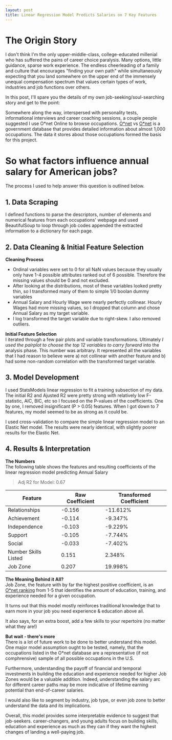 ```yaml
---
layout: post
title: Linear Regression Model Predicts Salaries on 7 Key Features
---
```

# The Origin Story

I don't think I'm the only upper-middle-class, college-educated millenial who has suffered the pains of career choice paralysis. Many options, little guidance, sparse work experience. The endless cheerleading of a family and culture that encourages "finding your own path" while simultaneously expecting that you land somewhere on the upper end of the immensely unequal compensation spectrum that values certain types of work, industries and job functions over others.

In this post, I'll spare you the details of my own job-seeking/soul-searching story and get to the point:
<div class="message">
Somewhere along the way, interspersed with personality tests, informational interviews and career coaching sessions, a couple people suggested I use O*net Online to browse occupations.
<a href='https://www.onetonline.org'>O*net</a> vs <a href=https://www.onetonline.org>O*net</a> is a government database that provides detailed information about almost 1,000 occupations. The data it stores about those occupations formed the basis for this project.
</div>

# So what factors influence annual salary for American jobs?
The process I used to help answer this question is outlined below.

## 1. Data Scraping
I defined functions to parse the descriptors, number of elements and numerical features from each occupations' webpage and used BeautifulSoup to loop through job codes appended the extracted information to a dictionary for each page.

## 2. Data Cleaning & Initial Feature Selection

<strong>Cleaning Process</strong><br>
- Ordinal variables were set to 0 for all NaN values because they usually only have 1-4 possible attributes ranked out of 6 possible. Therefore the missing values should be 0 and not excluded.
- After looking at the distributions, most of these variables looked pretty thin, so I transformed many of them to simple 1/0 boolan dummy variables
- Annual Salary and Hourly Wage were nearly perfectly collinear. Hourly Wages had more missing values, so I dropped that column and chose Annual Salary as my target variable.
- I log transformed the target variable due to right-skew. I also removed outliers.

<strong>Initial Feature Selection</strong><br>
I iterated through a few pair plots and variable transformations. Ultimately <em>I used the pairplot to choose the top 12 variables to carry forward</em> into the analysis phase. This number was arbitrary. It represented all the variables that I had reason to believe were a) not collinear with another feature and b) had some non-random correlation with the transformed target variable.

## 3. Model Development
I used StatsModels linear regression to fit a training subsection of my data. The initial R2 and Ajusted R2 were pretty strong with relatively low F-statistic, AIC, BIC, etc so I focused on the P-values of the coefficients. One by one, I removed insignificant (P > 0.05) features. When I got down to 7 features, my model seemed to be as strong as it could be. 

I used cross-validation to compare the simple linear regression model to an Elastic Net model. The results were nearly identical, with slightly poorer results for the Elastic Net.

## 4. Results & Interpretation

<strong>The Numbers</strong><br>
The following table shows the features and resulting coefficients of the linear regression model predicting Annual Salary

> Adj R2 for Model: 0.67

<table>
  <thead>
    <tr>
      <th>Feature</th>
      <th>Raw Coefficient</th>
      <th>Transformed Coefficient</th>
    </tr>
  </thead>
  <tbody>
    <tr>
      <td>Relationships</td>
      <td>-0.156</td>
      <td>-11.612%</td>
    </tr>
    <tr>
      <td>Achievement</td>
      <td>-0.114</td>
      <td>-9.347%</td>
    </tr>
    <tr>
      <td>Independence</td>
      <td>-0.103</td>
      <td>-9.229%</td>
    </tr>
       <tr>
      <td>Support</td>
      <td>-0.105</td>
      <td>-7.744%</td>
    </tr>
    <tr>
      <td>Social</td>
      <td>-0.033</td>
      <td>-7.402%</td>
    </tr>
    <tr>
      <td>Number Skills Listed</td>
      <td>0.151</td>
      <td>2.348%</td>
    </tr>
    <tr>
      <td>Job Zone</td>
      <td>0.207</td>
      <td>19.998%</td>
    </tr>
  </tbody>
</table>

<strong>The Meaning Behind it All?</strong><br>
Job Zone, the feature with by far the highest positive coefficient, is an [O*net ranking](https://www.onetonline.org/help/online/zones) from 1-5 that identifies the amount of education, training, and experience needed for a given occupation. 

It turns out that this model mostly reinforces traditional knowledge that to earn more in your job you need experience & education above all.

It also says, for an extra boost, add a few skills to your repertoire (no matter what they are!)

<strong>But wait - there's more</strong><br>
There is a lot of future work to be done to better understand this model. One major model assumption ought to be tested, namely, that the occupations listed in the O*net database are a representative (if not comphrensive) sample of all possible occupations in the U.S.

Furthermore, understanding the payoff of financial and temporal investments in building the education and experience needed for higher Job Zones would be a valuable addition. Indeed, understanding the salary arc for different career paths may be more indicative of lifetime earning potential than end-of-career salaries.

I would also like to segment by industry, job type, or even job zone to better understand the data and its implications.

Overall, this model provides some interpretable evidence to suggest that job-seekers. career-changers, and young adults focus on building skills, education and experience as much as they can if they want the highest changes of landing a well-paying job. 
